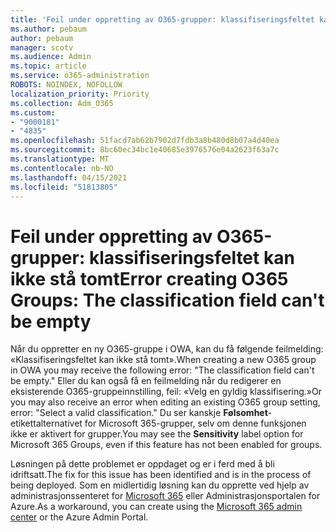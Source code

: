 ```yaml
---
title: 'Feil under oppretting av O365-grupper: klassifiseringsfeltet kan ikke stå tomt'
ms.author: pebaum
author: pebaum
manager: scotv
ms.audience: Admin
ms.topic: article
ms.service: o365-administration
ROBOTS: NOINDEX, NOFOLLOW
localization_priority: Priority
ms.collection: Adm_O365
ms.custom:
- "9000181"
- "4835"
ms.openlocfilehash: 51facd7ab62b7902d7fdb3a8b480d8b07a4d40ea
ms.sourcegitcommit: 8bc60ec34bc1e40685e3976576e04a2623f63a7c
ms.translationtype: MT
ms.contentlocale: nb-NO
ms.lasthandoff: 04/15/2021
ms.locfileid: "51813805"
---
```

# <a name="error-creating-o365-groups-the-classification-field-cant-be-empty"></a><span data-ttu-id="fed51-102">Feil under oppretting av O365-grupper: klassifiseringsfeltet kan ikke stå tomt</span><span class="sxs-lookup"><span data-stu-id="fed51-102">Error creating O365 Groups: The classification field can't be empty</span></span>

<span data-ttu-id="fed51-103">Når du oppretter en ny O365-gruppe i OWA, kan du få følgende feilmelding: «Klassifiseringsfeltet kan ikke stå tomt».</span><span class="sxs-lookup"><span data-stu-id="fed51-103">When creating a new O365 group in OWA you may receive the following error: "The classification field can't be empty."</span></span>  <span data-ttu-id="fed51-104">Eller du kan også få en feilmelding når du redigerer en eksisterende O365-gruppeinnstilling, feil: «Velg en gyldig klassifisering.»</span><span class="sxs-lookup"><span data-stu-id="fed51-104">Or you may also receive an error when editing an existing O365 group setting, error: "Select a valid classification."</span></span>   <span data-ttu-id="fed51-105">Du ser kanskje **Følsomhet**-etikettalternativet for Microsoft 365-grupper, selv om denne funksjonen ikke er aktivert for grupper.</span><span class="sxs-lookup"><span data-stu-id="fed51-105">You may see the **Sensitivity** label option for Microsoft 365 Groups, even if this feature has not been enabled for groups.</span></span>

<span data-ttu-id="fed51-106">Løsningen på dette problemet er oppdaget og er i ferd med å bli idriftsatt.</span><span class="sxs-lookup"><span data-stu-id="fed51-106">The fix for this issue has been identified and is in the process of being deployed.</span></span>  <span data-ttu-id="fed51-107">Som en midlertidig løsning kan du opprette ved hjelp av administrasjonssenteret for [Microsoft 365](https://docs.microsoft.com/microsoft-365/admin/create-groups/create-groups?view=o365-worldwide) eller Administrasjonsportalen for Azure.</span><span class="sxs-lookup"><span data-stu-id="fed51-107">As a workaround, you can create using the [Microsoft 365 admin center](https://docs.microsoft.com/microsoft-365/admin/create-groups/create-groups?view=o365-worldwide) or the Azure Admin Portal.</span></span>
